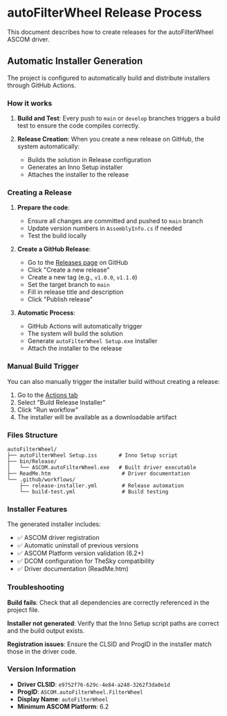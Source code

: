 # autoFilterWheel Release Process

This document describes how to create releases for the autoFilterWheel ASCOM driver.

## Automatic Installer Generation

The project is configured to automatically build and distribute installers through GitHub Actions.

### How it works

1. **Build and Test**: Every push to `main` or `develop` branches triggers a build test to ensure the code compiles correctly.

2. **Release Creation**: When you create a new release on GitHub, the system automatically:
   - Builds the solution in Release configuration
   - Generates an Inno Setup installer
   - Attaches the installer to the release

### Creating a Release

1. **Prepare the code**:
   - Ensure all changes are committed and pushed to `main` branch
   - Update version numbers in `AssemblyInfo.cs` if needed
   - Test the build locally

2. **Create a GitHub Release**:
   - Go to the [Releases page](../../releases) on GitHub
   - Click "Create a new release"
   - Create a new tag (e.g., `v1.0.0`, `v1.1.0`)
   - Set the target branch to `main`
   - Fill in release title and description
   - Click "Publish release"

3. **Automatic Process**:
   - GitHub Actions will automatically trigger
   - The system will build the solution
   - Generate `autoFilterWheel Setup.exe` installer
   - Attach the installer to the release

### Manual Build Trigger

You can also manually trigger the installer build without creating a release:

1. Go to the [Actions tab](../../actions)
2. Select "Build Release Installer"
3. Click "Run workflow"
4. The installer will be available as a downloadable artifact

### Files Structure

```
autoFilterWheel/
├── autoFilterWheel Setup.iss       # Inno Setup script
├── bin/Release/
│   └── ASCOM.autoFilterWheel.exe   # Built driver executable
├── ReadMe.htm                       # Driver documentation
└── .github/workflows/
    ├── release-installer.yml        # Release automation
    └── build-test.yml               # Build testing
```

### Installer Features

The generated installer includes:
- ✅ ASCOM driver registration
- ✅ Automatic uninstall of previous versions
- ✅ ASCOM Platform version validation (6.2+)
- ✅ DCOM configuration for TheSky compatibility
- ✅ Driver documentation (ReadMe.htm)

### Troubleshooting

**Build fails**: Check that all dependencies are correctly referenced in the project file.

**Installer not generated**: Verify that the Inno Setup script paths are correct and the build output exists.

**Registration issues**: Ensure the CLSID and ProgID in the installer match those in the driver code.

### Version Information

- **Driver CLSID**: `e9752f76-629c-4e84-a248-3262f3da0e1d`
- **ProgID**: `ASCOM.autoFilterWheel.FilterWheel`
- **Display Name**: `autoFilterWheel`
- **Minimum ASCOM Platform**: 6.2